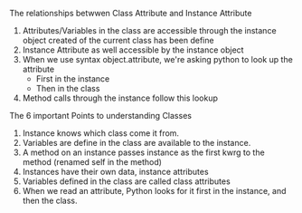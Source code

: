 The relationships betwwen Class Attribute and Instance Attribute
1. Attributes/Variables in the class are accessible through the instance object created
	of the current class has been define
2. Instance Attribute as well accessible by the instance object
3. When we use syntax object.attribute, we're asking python to look up the attribute
	- First in the instance
	- Then in the class
4. Method calls through the instance follow this lookup

The 6 important Points to understanding Classes
1. Instance knows which class come it from.
2. Variables are define in the class are available to the instance.
3. A method on an instance passes instance as the first kwrg to the method
	(renamed self in the method)
4. Instances have their own data, instance attributes
5. Variables defined in the class are called class attributes
6. When we read an attribute, Python looks for it first in the instance, and then the class.